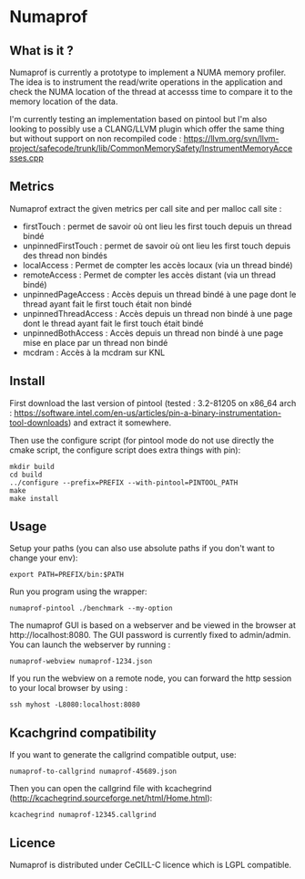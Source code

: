 Numaprof
========

What is it ?
------------

Numaprof is currently a prototype to implement a NUMA memory 
profiler. The idea is to instrument the read/write operations in 
the application and check the NUMA location of the thread at 
accesss time to compare it to the memory location of the data.

I'm currently testing an implementation based on pintool but I'm 
also looking to possibly use a CLANG/LLVM plugin which offer
the same thing but without support on non recompiled code :
https://llvm.org/svn/llvm-project/safecode/trunk/lib/CommonMemorySafety/InstrumentMemoryAccesses.cpp

Metrics
-------

Numaprof extract the given metrics per call site and per malloc call site :

 * firstTouch : permet de savoir où ont lieu les first touch depuis un thread bindé
 * unpinnedFirstTouch : permet de savoir où ont lieu les first touch depuis des thread non bindés
 * localAccess : Permet de compter les accès locaux (via un thread bindé)
 * remoteAccess : Permet de compter les accès distant (via un thread bindé)
 * unpinnedPageAccess : Accès depuis un thread bindé à une page dont le thread ayant fait le first touch était non bindé
 * unpinnedThreadAccess : Accès depuis un thread non bindé à une page dont le thread ayant fait le first touch était bindé
 * unpinnedBothAccess : Accès depuis un thread non bindé à une page mise en place par un thread non bindé
 * mcdram : Accès à la mcdram sur KNL

Install
-------

First download the last version of pintool (tested : 3.2-81205 on x86_64 arch : https://software.intel.com/en-us/articles/pin-a-binary-instrumentation-tool-downloads) and extract it somewhere.

Then use the configure script (for pintool mode do not use directly the cmake script, the configure script does extra things with pin):

```
mkdir build
cd build
../configure --prefix=PREFIX --with-pintool=PINTOOL_PATH
make
make install
```

Usage
-----

Setup your paths (you can also use absolute paths if you don't want to change your env): 

```
export PATH=PREFIX/bin:$PATH
```

Run you program using the wrapper:

```
numaprof-pintool ./benchmark --my-option
```

The numaprof GUI is based on a webserver and be viewed in the browser at http://localhost:8080.
The GUI password is currently fixed to admin/admin. You can launch the webserver by running : 

```
numaprof-webview numaprof-1234.json
```

If you run the webview on a remote node, you can forward the http session to your local browser by using :

```
ssh myhost -L8080:localhost:8080
```

Kcachgrind compatibility
------------------------

If you want to generate the callgrind compatible output, use:

```
numaprof-to-callgrind numaprof-45689.json
```

Then you can open the callgrind file with kcachegrind (http://kcachegrind.sourceforge.net/html/Home.html):

```
kcachegrind numaprof-12345.callgrind
```

Licence
-------

Numaprof is distributed under CeCILL-C licence which is LGPL compatible.
